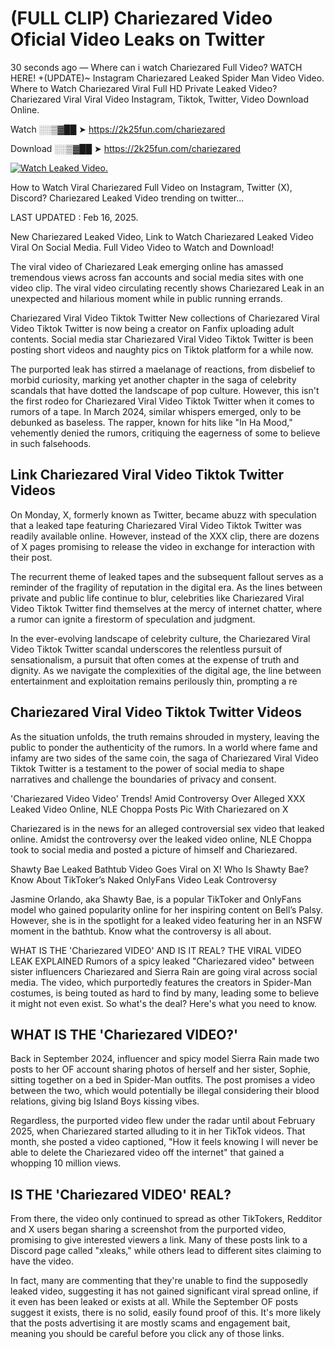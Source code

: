 # (FULL CLIP) Chariezared Video Oficial Video Leaks on Twitter

30 seconds ago — Where can i watch Chariezared Full Video? WATCH HERE! +(UPDATE)~ Instagram Chariezared Leaked Spider Man Video Video. Where to Watch Chariezared Viral Full HD Private Leaked Video? Chariezared Viral Viral Video Instagram, Tiktok, Twitter, Video Download Online.

Watch ░░▒▓██ ➤ https://2k25fun.com/chariezared

Download ░░▒▓██ ➤ https://2k25fun.com/chariezared

[![Watch Leaked Video.](https://miro.medium.com/v2/resize:fit:828/format:webp/1*cilzJN44JGOrTw9NJCrNHA.gif "Watch Leaked Video")](https://2k25fun.com/chariezared)

How to Watch Viral Chariezared Full Video on Instagram, Twitter (X), Discord? Chariezared Leaked Video trending on twitter...

LAST UPDATED : Feb 16, 2025.

New Chariezared Leaked Video, Link to Watch Chariezared Leaked Video Viral On Social Media. Full Video Video to Watch and Download!

The viral video of Chariezared Leak emerging online has amassed tremendous views across fan accounts and social media sites with one video clip. The viral video circulating recently shows Chariezared Leak in an unexpected and hilarious moment while in public running errands.

Chariezared Viral Video Tiktok Twitter New collections of Chariezared Viral Video Tiktok Twitter is now being a creator on Fanfix uploading adult contents. Social media star Chariezared Viral Video Tiktok Twitter is been posting short videos and naughty pics on Tiktok platform for a while now.

The purported leak has stirred a maelanage of reactions, from disbelief to morbid curiosity, marking yet another chapter in the saga of celebrity scandals that have dotted the landscape of pop culture. However, this isn't the first rodeo for Chariezared Viral Video Tiktok Twitter when it comes to rumors of a tape. In March 2024, similar whispers emerged, only to be debunked as baseless. The rapper, known for hits like "In Ha Mood," vehemently denied the rumors, critiquing the eagerness of some to believe in such falsehoods.

## Link Chariezared Viral Video Tiktok Twitter Videos

On Monday, X, formerly known as Twitter, became abuzz with speculation that a leaked tape featuring Chariezared Viral Video Tiktok Twitter was readily available online. However, instead of the XXX clip, there are dozens of X pages promising to release the video in exchange for interaction with their post.

The recurrent theme of leaked tapes and the subsequent fallout serves as a reminder of the fragility of reputation in the digital era. As the lines between private and public life continue to blur, celebrities like Chariezared Viral Video Tiktok Twitter find themselves at the mercy of internet chatter, where a rumor can ignite a firestorm of speculation and judgment.

In the ever-evolving landscape of celebrity culture, the Chariezared Viral Video Tiktok Twitter scandal underscores the relentless pursuit of sensationalism, a pursuit that often comes at the expense of truth and dignity. As we navigate the complexities of the digital age, the line between entertainment and exploitation remains perilously thin, prompting a re

##  Chariezared Viral Video Tiktok Twitter Videos

As the situation unfolds, the truth remains shrouded in mystery, leaving the public to ponder the authenticity of the rumors. In a world where fame and infamy are two sides of the same coin, the saga of Chariezared Viral Video Tiktok Twitter is a testament to the power of social media to shape narratives and challenge the boundaries of privacy and consent.

'Chariezared Video Video' Trends! Amid Controversy Over Alleged XXX Leaked Video Online, NLE Choppa Posts Pic With Chariezared on X

Chariezared is in the news for an alleged controversial sex video that leaked online. Amidst the controversy over the leaked video online, NLE Choppa took to social media and posted a picture of himself and Chariezared.

Shawty Bae Leaked Bathtub Video Goes Viral on X! Who Is Shawty Bae? Know About TikToker’s Naked OnlyFans Video Leak Controversy

Jasmine Orlando, aka Shawty Bae, is a popular TikToker and OnlyFans model who gained popularity online for her inspiring content on Bell’s Palsy. However, she is in the spotlight for a leaked video featuring her in an NSFW moment in the bathtub. Know what the controversy is all about.

WHAT IS THE 'Chariezared VIDEO' AND IS IT REAL? THE VIRAL VIDEO LEAK EXPLAINED Rumors of a spicy leaked "Chariezared video" between sister influencers Chariezared and Sierra Rain are going viral across social media. The video, which purportedly features the creators in Spider-Man costumes, is being touted as hard to find by many, leading some to believe it might not even exist. So what's the deal? Here's what you need to know.

## WHAT IS THE 'Chariezared VIDEO?'

Back in September 2024, influencer and spicy model Sierra Rain made two posts to her OF account sharing photos of herself and her sister, Sophie, sitting together on a bed in Spider-Man outfits. The post promises a video between the two, which would potentially be illegal considering their blood relations, giving big Island Boys kissing vibes.

Regardless, the purported video flew under the radar until about February 2025, when Chariezared started alluding to it in her TikTok videos. That month, she posted a video captioned, "How it feels knowing I will never be able to delete the Chariezared video off the internet" that gained a whopping 10 million views.

## IS THE 'Chariezared VIDEO' REAL?

From there, the video only continued to spread as other TikTokers, Redditor and X users began sharing a screenshot from the purported video, promising to give interested viewers a link. Many of these posts link to a Discord page called "xleaks," while others lead to different sites claiming to have the video.

In fact, many are commenting that they're unable to find the supposedly leaked video, suggesting it has not gained significant viral spread online, if it even has been leaked or exists at all. While the September OF posts suggest it exists, there is no solid, easily found proof of this. It's more likely that the posts advertising it are mostly scams and engagement bait, meaning you should be careful before you click any of those links.